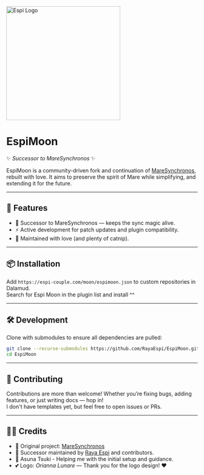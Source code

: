 <img src="https://espi-couple.com/assets/img/lespi_shadow.png" alt="Espi Logo" width="300"/>

# EspiMoon

✨ *Successor to MareSynchronos* ✨

EspiMoon is a community-driven fork and continuation of [MareSynchronos](https://github.com/Penumbra-Sync/MareSynchronos), rebuilt with love.
It aims to preserve the spirit of Mare while simplifying, and extending it for the future.

---

## 🌙 Features

* 🐾 Successor to MareSynchronos — keeps the sync magic alive.
* ⚡ Active development for patch updates and plugin compatibility.
* 💖 Maintained with love (and plenty of catnip).

---

## 📦 Installation

Add ``https://espi-couple.com/moon/espimoon.json`` to custom repositories in Dalamud. </br>
Search for Espi Moon in the plugin list and install ^^

---

## 🛠 Development

Clone with submodules to ensure all dependencies are pulled:

```bash
git clone --recurse-submodules https://github.com/RayaEspi/EspiMoon.git
cd EspiMoon
```

---

## 🤝 Contributing

Contributions are more than welcome!
Whether you’re fixing bugs, adding features, or just writing docs — hop in!</br>
I don't have templates yet, but feel free to open issues or PRs.

---

## 🏳️‍🌈 Credits

* 🌙 Original project: [MareSynchronos](https://github.com/Penumbra-Sync/MareSynchronos)
* 🐾 Successor maintained by [Raya Espi](https://github.com/RayaEspi) and contributors.
* 💖 Asuna Tsuki - Helping me with the initial setup and guidance.
* 💕 Logo: *Orianna Lunare* — Thank you for the logo design! ♥
